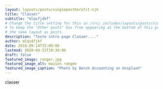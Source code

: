 ```yaml
---
layout: layouts/posts/singlepostherofit.njk
title: "Classer"
subtitle: "mlqsfjdkf"
# Change the title setting for this in /src/_includes/layouts/posts/singlepostherofit.njk
# to keep the "Other posts" box from appearing at the bottom of this page, since it uses 
# the same layout as posts.
description: "Texte intro page Classer...."
author: mlqsdfjkf
date: 2018-09-14T15:00:00
lastmod: 2020-04-22T19:30:00
draft: false
featured_image: ranger.jpg
featured_image_alt: maison rangée
featured_image_caption: "Photo by Bench Accounting on Unsplash"
---
```


classer 